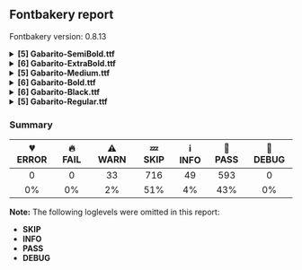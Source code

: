 ## Fontbakery report

Fontbakery version: 0.8.13

<details><summary><b>[5] Gabarito-SemiBold.ttf</b></summary><div><details><summary>⚠ <b>WARN:</b> Check if each glyph has the recommended amount of contours. (<a href="https://font-bakery.readthedocs.io/en/stable/fontbakery/profiles/universal.html#com.google.fonts/check/contour_count">com.google.fonts/check/contour_count</a>)</summary><div>


* ⚠ **WARN** This check inspects the glyph outlines and detects the total number of contours in each of them. The expected values are infered from the typical ammounts of contours observed in a large collection of reference font families. The divergences listed below may simply indicate a significantly different design on some of your glyphs. On the other hand, some of these may flag actual bugs in the font such as glyphs mapped to an incorrect codepoint. Please consider reviewing the design and codepoint assignment of these to make sure they are correct.

The following glyphs do not have the recommended number of contours:

	- Glyph name: uni2783	Contours detected: 3	Expected: 4 

	- Glyph name: uni2783	Contours detected: 3	Expected: 4
 [code: contour-count]
</div></details><details><summary>⚠ <b>WARN:</b> Check math signs have the same width. (<a href="https://font-bakery.readthedocs.io/en/stable/fontbakery/profiles/universal.html#com.google.fonts/check/math_signs_width">com.google.fonts/check/math_signs_width</a>)</summary><div>


* ⚠ **WARN** The most common width is 646 among a set of 6 math glyphs.
The following math glyphs have a different width, though:

Width = 567:
plus, plusminus

Width = 489:
less, greater

Width = 540:
notequal, equal

Width = 565:
logicalnot

Width = 543:
multiply

Width = 571:
divide

Width = 484:
minus

Width = 578:
congruent

Width = 581:
approxequal

Width = 520:
greaterequal, lessequal

Width = 655:
uni2287, uni2289, uni2288, uni228A, uni2286

Width = 640:
uni228B
 [code: width-outliers]
</div></details><details><summary>⚠ <b>WARN:</b> Are there any misaligned on-curve points? (<a href="https://font-bakery.readthedocs.io/en/stable/fontbakery/profiles/<Section: Outline Correctness Checks>.html#com.google.fonts/check/outline_alignment_miss">com.google.fonts/check/outline_alignment_miss</a>)</summary><div>


* ⚠ **WARN** The following glyphs have on-curve points which have potentially incorrect y coordinates:

	* ampersand (U+0026): X=371.5,Y=-1.0 (should be at baseline 0?)

	* a (U+0061): X=156.5,Y=488.0 (should be at x-height 489?)

	* l (U+006C): X=234.0,Y=2.0 (should be at baseline 0?)

	* r (U+0072): X=341.0,Y=491.0 (should be at x-height 489?)

	* ordfeminine (U+00AA): X=122.0,Y=681.5 (should be at cap-height 681?)

	* macron (U+00AF): X=132.0,Y=683.0 (should be at cap-height 681?)

	* macron (U+00AF): X=421.0,Y=683.0 (should be at cap-height 681?)

	* uni00B2 (U+00B2): X=177.0,Y=683.0 (should be at cap-height 681?)

	* onequarter (U+00BC): X=101.0,Y=-2.0 (should be at baseline 0?)

	* onehalf (U+00BD): X=101.0,Y=-2.0 (should be at baseline 0?)

	* threequarters (U+00BE): X=192.0,Y=-2.0 (should be at baseline 0?)

	* Aring (U+00C5): X=252.0,Y=942.0 (should be at ascender 940?)

	* Aring (U+00C5): X=413.5,Y=942.0 (should be at ascender 940?)

	* Oslash (U+00D8): X=464.5,Y=682.0 (should be at cap-height 681?)

	* Oslash (U+00D8): X=283.5,Y=-1.0 (should be at baseline 0?)

	* atilde (U+00E3): X=337.5,Y=679.5 (should be at cap-height 681?)

	* eth (U+00F0): X=230.5,Y=683.0 (should be at cap-height 681?)

	* ntilde (U+00F1): X=362.5,Y=679.5 (should be at cap-height 681?)

	* otilde (U+00F5): X=365.5,Y=679.5 (should be at cap-height 681?)

	* amacron (U+0101): X=110.0,Y=683.0 (should be at cap-height 681?)

	* amacron (U+0101): X=399.0,Y=683.0 (should be at cap-height 681?)

	* emacron (U+0113): X=126.0,Y=683.0 (should be at cap-height 681?)

	* emacron (U+0113): X=415.0,Y=683.0 (should be at cap-height 681?)

	* uni0122 (U+0122): X=371.0,Y=-261.5 (should be at descender -260?)

	* imacron (U+012B): X=8.0,Y=683.0 (should be at cap-height 681?)

	* imacron (U+012B): X=239.0,Y=683.0 (should be at cap-height 681?)

	* uni0136 (U+0136): X=327.0,Y=-261.5 (should be at descender -260?)

	* uni0137 (U+0137): X=275.0,Y=-261.5 (should be at descender -260?)

	* lacute (U+013A): X=234.0,Y=2.0 (should be at baseline 0?)

	* uni013B (U+013B): X=281.0,Y=-261.5 (should be at descender -260?)

	* uni013C (U+013C): X=234.0,Y=2.0 (should be at baseline 0?)

	* uni013C (U+013C): X=151.0,Y=-261.5 (should be at descender -260?)

	* lcaron (U+013E): X=234.0,Y=2.0 (should be at baseline 0?)

	* lslash (U+0142): X=255.0,Y=2.0 (should be at baseline 0?)

	* uni0145 (U+0145): X=367.0,Y=-261.5 (should be at descender -260?)

	* uni0146 (U+0146): X=281.0,Y=-261.5 (should be at descender -260?)

	* omacron (U+014D): X=138.0,Y=683.0 (should be at cap-height 681?)

	* omacron (U+014D): X=427.0,Y=683.0 (should be at cap-height 681?)

	* uni0156 (U+0156): X=314.0,Y=-261.5 (should be at descender -260?)

	* uni0157 (U+0157): X=123.0,Y=-261.5 (should be at descender -260?)

	* Scedilla (U+015E): X=242.0,Y=-2.0 (should be at baseline 0?)

	* Scedilla (U+015E): X=318.0,Y=-2.0 (should be at baseline 0?)

	* umacron (U+016B): X=130.0,Y=683.0 (should be at cap-height 681?)

	* umacron (U+016B): X=419.0,Y=683.0 (should be at cap-height 681?)

	* Uring (U+016E): X=257.0,Y=942.0 (should be at ascender 940?)

	* Uring (U+016E): X=418.5,Y=942.0 (should be at ascender 940?)

	* uni0218 (U+0218): X=218.0,Y=-258.0 (should be at descender -260?)

	* uni0219 (U+0219): X=238.0,Y=-261.5 (should be at descender -260?)

	* uni021A (U+021A): X=282.0,Y=-261.5 (should be at descender -260?)

	* uni021B (U+021B): X=230.0,Y=-261.5 (should be at descender -260?)

	* tilde (U+02DC): X=360.5,Y=679.5 (should be at cap-height 681?)

	* tildecomb (U+0303): X=360.5,Y=679.5 (should be at cap-height 681?)

	* uni0304 (U+0304): X=132.0,Y=683.0 (should be at cap-height 681?)

	* uni0304 (U+0304): X=421.0,Y=683.0 (should be at cap-height 681?)

	* uni0326 (U+0326): X=279.0,Y=-261.5 (should be at descender -260?)

	* uni1EBD (U+1EBD): X=353.5,Y=679.5 (should be at cap-height 681?)

	* quoteright (U+2019): X=53.5,Y=681.5 (should be at cap-height 681?)

	* quotedblright (U+201D): X=53.5,Y=681.5 (should be at cap-height 681?)

	* quotedblright (U+201D): X=280.5,Y=681.5 (should be at cap-height 681?)

	* fraction (U+2044): X=-141.0,Y=-2.0 (should be at baseline 0?)

	* uni2076 (U+2076): X=246.5,Y=680.5 (should be at cap-height 681?)

	* uni2078 (U+2078): X=211.0,Y=679.5 (should be at cap-height 681?)

	* uni2078 (U+2078): X=143.0,Y=679.5 (should be at cap-height 681?)

	* uni2088 (U+2088): X=20.0,Y=-2.0 (should be at baseline 0?)

	* arrowupdn (U+2195): X=253.0,Y=-262.0 (should be at descender -260?)

	* emptyset (U+2205): X=113.0,Y=1.0 (should be at baseline 0?) 

	* fl (U+FB02): X=571.0,Y=2.0 (should be at baseline 0?) [code: found-misalignments]
</div></details><details><summary>⚠ <b>WARN:</b> Are any segments inordinately short? (<a href="https://font-bakery.readthedocs.io/en/stable/fontbakery/profiles/<Section: Outline Correctness Checks>.html#com.google.fonts/check/outline_short_segments">com.google.fonts/check/outline_short_segments</a>)</summary><div>


* ⚠ **WARN** The following glyphs have segments which seem very short:

	* at (U+0040) contains a short segment B<<582.0,352.0>-<580.0,339.0>-<576.5,319.5>>

	* at (U+0040) contains a short segment B<<573.0,285.0>-<573.0,268.0>-<584.0,257.5>>

	* at (U+0040) contains a short segment B<<584.0,257.5>-<595.0,247.0>-<612.0,247.0>>

	* m (U+006D) contains a short segment B<<490.0,316.0>-<490.0,307.0>-<490.0,296.0>>

	* sterling (U+00A3) contains a short segment B<<275.0,243.0>-<276.0,236.0>-<276.0,228.0>>

	* sterling (U+00A3) contains a short segment B<<153.0,234.0>-<153.0,239.0>-<152.0,243.0>>

	* eogonek (U+0119) contains a short segment B<<512.0,223.0>-<511.0,213.0>-<510.0,206.0>>

	* eogonek (U+0119) contains a short segment B<<333.5,-139.5>-<343.0,-137.0>-<349.0,-134.0>>

	* Eng (U+014A) contains a short segment B<<469.5,-190.5>-<453.0,-186.0>-<449.0,-184.0>>

	* Eng (U+014A) contains a short segment B<<449.0,-74.0>-<454.0,-75.0>-<461.5,-76.5>>

	* Eng (U+014A) contains a short segment B<<461.5,-76.5>-<469.0,-78.0>-<480.0,-78.0>>

	* eng (U+014B) contains a short segment B<<301.0,-74.0>-<307.0,-75.0>-<314.5,-76.5>>

	* Uogonek (U+0172) contains a short segment B<<387.0,-142.0>-<395.0,-142.0>-<405.0,-139.5>>

	* Uogonek (U+0172) contains a short segment B<<405.0,-139.5>-<415.0,-137.0>-<421.0,-134.0>>

	* uogonek (U+0173) contains a short segment B<<463.0,-142.0>-<471.0,-142.0>-<481.0,-139.5>>

	* uogonek (U+0173) contains a short segment B<<481.0,-139.5>-<491.0,-137.0>-<497.0,-134.0>>

	* trademark (U+2122) contains a short segment L<<588.0,482.0>--<590.0,482.0>>

	* uni2206 (U+2206) contains a short segment L<<153.0,0.0>--<152.0,0.0>>

	* uni2206 (U+2206) contains a short segment L<<152.0,0.0>--<152.0,0.0>>

	* lozenge (U+25CA) contains a short segment L<<34.0,335.0>--<34.0,346.0>> 

	* lozenge (U+25CA) contains a short segment L<<567.0,346.0>--<567.0,335.0>> [code: found-short-segments]
</div></details><details><summary>⚠ <b>WARN:</b> Do any segments have colinear vectors? (<a href="https://font-bakery.readthedocs.io/en/stable/fontbakery/profiles/<Section: Outline Correctness Checks>.html#com.google.fonts/check/outline_colinear_vectors">com.google.fonts/check/outline_colinear_vectors</a>)</summary><div>


* ⚠ **WARN** The following glyphs have colinear vectors:

	* exclam (U+0021): L<<220.0,712.0>--<210.0,381.0>> -> L<<210.0,381.0>--<198.0,221.0>>

	* exclam (U+0021): L<<89.0,221.0>--<77.0,381.0>> -> L<<77.0,381.0>--<67.0,712.0>>

	* exclamdown (U+00A1): L<<199.0,307.0>--<211.0,147.0>> -> L<<211.0,147.0>--<221.0,-183.0>>

	* exclamdown (U+00A1): L<<68.0,-183.0>--<77.0,147.0>> -> L<<77.0,147.0>--<90.0,307.0>>

	* trademark (U+2122): L<<483.0,522.0>--<478.0,442.0>> -> L<<478.0,442.0>--<459.0,300.0>>

	* trademark (U+2122): L<<718.0,300.0>--<699.0,442.0>> -> L<<699.0,442.0>--<694.0,522.0>>

	* uni216F (U+216F): L<<278.0,454.0>--<260.0,355.0>> -> L<<260.0,355.0>--<221.0,125.0>>

	* uni216F (U+216F): L<<730.0,125.0>--<692.0,355.0>> -> L<<692.0,355.0>--<674.0,455.0>> 

	* uni2206 (U+2206): L<<745.0,0.0>--<153.0,0.0>> -> L<<153.0,0.0>--<152.0,0.0>> [code: found-colinear-vectors]
</div></details><br></div></details><details><summary><b>[6] Gabarito-ExtraBold.ttf</b></summary><div><details><summary>⚠ <b>WARN:</b> Check if each glyph has the recommended amount of contours. (<a href="https://font-bakery.readthedocs.io/en/stable/fontbakery/profiles/universal.html#com.google.fonts/check/contour_count">com.google.fonts/check/contour_count</a>)</summary><div>


* ⚠ **WARN** This check inspects the glyph outlines and detects the total number of contours in each of them. The expected values are infered from the typical ammounts of contours observed in a large collection of reference font families. The divergences listed below may simply indicate a significantly different design on some of your glyphs. On the other hand, some of these may flag actual bugs in the font such as glyphs mapped to an incorrect codepoint. Please consider reviewing the design and codepoint assignment of these to make sure they are correct.

The following glyphs do not have the recommended number of contours:

	- Glyph name: uni2783	Contours detected: 3	Expected: 4 

	- Glyph name: uni2783	Contours detected: 3	Expected: 4
 [code: contour-count]
</div></details><details><summary>⚠ <b>WARN:</b> Check math signs have the same width. (<a href="https://font-bakery.readthedocs.io/en/stable/fontbakery/profiles/universal.html#com.google.fonts/check/math_signs_width">com.google.fonts/check/math_signs_width</a>)</summary><div>


* ⚠ **WARN** The most common width is 623 among a set of 6 math glyphs.
The following math glyphs have a different width, though:

Width = 544:
plus, plusminus

Width = 511:
less, greater

Width = 536:
notequal, equal

Width = 560:
logicalnot

Width = 558:
multiply

Width = 567:
divide

Width = 433:
minus

Width = 597:
congruent

Width = 603:
approxequal

Width = 527:
greaterequal, lessequal

Width = 632:
uni2287, uni2289, uni2288, uni228A, uni2286

Width = 626:
uni228B
 [code: width-outliers]
</div></details><details><summary>⚠ <b>WARN:</b> Are there any misaligned on-curve points? (<a href="https://font-bakery.readthedocs.io/en/stable/fontbakery/profiles/<Section: Outline Correctness Checks>.html#com.google.fonts/check/outline_alignment_miss">com.google.fonts/check/outline_alignment_miss</a>)</summary><div>


* ⚠ **WARN** The following glyphs have on-curve points which have potentially incorrect y coordinates:

	* numbersign (U+0023): X=462.0,Y=-2.0 (should be at baseline 0?)

	* numbersign (U+0023): X=327.0,Y=-2.0 (should be at baseline 0?)

	* numbersign (U+0023): X=230.0,Y=-2.0 (should be at baseline 0?)

	* numbersign (U+0023): X=94.0,Y=-2.0 (should be at baseline 0?)

	* percent (U+0025): X=618.0,Y=682.0 (should be at cap-height 681?)

	* ampersand (U+0026): X=372.0,Y=-1.5 (should be at baseline 0?)

	* ampersand (U+0026): X=419.5,Y=682.5 (should be at cap-height 681?)

	* a (U+0061): X=152.0,Y=488.5 (should be at x-height 490?)

	* a (U+0061): X=272.0,Y=-1.5 (should be at baseline 0?)

	* f (U+0066): X=244.0,Y=488.0 (should be at x-height 490?)

	* h (U+0068): X=279.0,Y=489.5 (should be at x-height 490?)

	* l (U+006C): X=256.0,Y=-1.0 (should be at baseline 0?)

	* braceleft (U+007B): X=262.0,Y=-2.0 (should be at baseline 0?)

	* braceleft (U+007B): X=305.0,Y=-2.0 (should be at baseline 0?)

	* braceright (U+007D): X=29.0,Y=-2.0 (should be at baseline 0?)

	* braceright (U+007D): X=71.0,Y=-2.0 (should be at baseline 0?)

	* ordfeminine (U+00AA): X=113.0,Y=680.5 (should be at cap-height 681?)

	* plusminus (U+00B1): X=26.0,Y=-1.0 (should be at baseline 0?)

	* plusminus (U+00B1): X=518.0,Y=-1.0 (should be at baseline 0?)

	* agrave (U+00E0): X=272.0,Y=-1.5 (should be at baseline 0?)

	* aacute (U+00E1): X=272.0,Y=-1.5 (should be at baseline 0?)

	* acircumflex (U+00E2): X=272.0,Y=-1.5 (should be at baseline 0?)

	* atilde (U+00E3): X=272.0,Y=-1.5 (should be at baseline 0?)

	* atilde (U+00E3): X=461.0,Y=679.0 (should be at cap-height 681?)

	* adieresis (U+00E4): X=272.0,Y=-1.5 (should be at baseline 0?)

	* aring (U+00E5): X=272.0,Y=-1.5 (should be at baseline 0?)

	* aring (U+00E5): X=297.0,Y=679.0 (should be at cap-height 681?)

	* aring (U+00E5): X=233.0,Y=679.0 (should be at cap-height 681?)

	* ntilde (U+00F1): X=476.0,Y=679.0 (should be at cap-height 681?)

	* otilde (U+00F5): X=476.0,Y=679.0 (should be at cap-height 681?)

	* amacron (U+0101): X=272.0,Y=-1.5 (should be at baseline 0?)

	* abreve (U+0103): X=272.0,Y=-1.5 (should be at baseline 0?)

	* aogonek (U+0105): X=272.0,Y=-1.5 (should be at baseline 0?)

	* eogonek (U+0119): X=353.0,Y=2.0 (should be at baseline 0?)

	* lacute (U+013A): X=256.0,Y=-1.0 (should be at baseline 0?)

	* uni013C (U+013C): X=256.0,Y=-1.0 (should be at baseline 0?)

	* lcaron (U+013E): X=256.0,Y=-1.0 (should be at baseline 0?)

	* lslash (U+0142): X=296.0,Y=-1.0 (should be at baseline 0?)

	* uring (U+016F): X=306.0,Y=679.0 (should be at cap-height 681?)

	* uring (U+016F): X=242.0,Y=679.0 (should be at cap-height 681?)

	* uni01CE (U+01CE): X=272.0,Y=-1.5 (should be at baseline 0?)

	* ring (U+02DA): X=316.0,Y=679.0 (should be at cap-height 681?)

	* ring (U+02DA): X=252.0,Y=679.0 (should be at cap-height 681?)

	* tilde (U+02DC): X=480.0,Y=679.0 (should be at cap-height 681?)

	* tildecomb (U+0303): X=480.0,Y=679.0 (should be at cap-height 681?)

	* uni030A (U+030A): X=316.0,Y=679.0 (should be at cap-height 681?)

	* uni030A (U+030A): X=252.0,Y=679.0 (should be at cap-height 681?)

	* uni1EBD (U+1EBD): X=463.0,Y=679.0 (should be at cap-height 681?)

	* quotedblbase (U+201E): X=253.0,Y=-2.0 (should be at baseline 0?)

	* quotedblbase (U+201E): X=508.0,Y=-2.0 (should be at baseline 0?)

	* uni2077 (U+2077): X=342.0,Y=680.0 (should be at cap-height 681?)

	* uni2088 (U+2088): X=19.0,Y=1.0 (should be at baseline 0?)

	* uni2088 (U+2088): X=346.0,Y=1.0 (should be at baseline 0?)

	* uni2206 (U+2206): X=200.0,Y=-1.0 (should be at baseline 0?)

	* logicalor (U+2228): X=272.0,Y=-2.0 (should be at baseline 0?)

	* logicalor (U+2228): X=379.0,Y=-2.0 (should be at baseline 0?)

	* uni2288 (U+2288): X=504.0,Y=683.0 (should be at cap-height 681?)

	* uni2289 (U+2289): X=409.0,Y=683.0 (should be at cap-height 681?) 

	* fl (U+FB02): X=605.0,Y=-1.0 (should be at baseline 0?) [code: found-misalignments]
</div></details><details><summary>⚠ <b>WARN:</b> Are any segments inordinately short? (<a href="https://font-bakery.readthedocs.io/en/stable/fontbakery/profiles/<Section: Outline Correctness Checks>.html#com.google.fonts/check/outline_short_segments">com.google.fonts/check/outline_short_segments</a>)</summary><div>


* ⚠ **WARN** The following glyphs have segments which seem very short:

	* at (U+0040) contains a short segment B<<596.0,351.0>-<593.0,338.0>-<591.0,322.5>>

	* at (U+0040) contains a short segment B<<591.0,322.5>-<589.0,307.0>-<589.0,295.0>>

	* uni00B5 (U+00B5) contains a short segment B<<217.0,-13.0>-<210.0,-13.0>-<203.0,-13.0>>

	* Eng (U+014A) contains a short segment B<<436.5,-208.0>-<419.0,-204.0>-<414.0,-201.0>>

	* Eng (U+014A) contains a short segment B<<414.0,-65.0>-<420.0,-66.0>-<427.5,-67.0>>

	* Eng (U+014A) contains a short segment B<<427.5,-67.0>-<435.0,-68.0>-<447.0,-68.0>>

	* eng (U+014B) contains a short segment B<<282.0,-48.0>-<288.0,-50.0>-<295.0,-51.0>>

	* Euro (U+20AC) contains a short segment B<<248.0,325.0>-<248.0,317.0>-<249.0,309.0>>

	* Euro (U+20AC) contains a short segment B<<84.0,309.0>-<84.0,317.0>-<84.0,325.0>>

	* Euro (U+20AC) contains a short segment B<<84.0,325.0>-<84.0,333.0>-<84.0,341.0>>

	* Euro (U+20AC) contains a short segment B<<249.0,341.0>-<248.0,333.0>-<248.0,325.0>>

	* trademark (U+2122) contains a short segment L<<608.0,504.0>--<610.0,504.0>>

	* uni2206 (U+2206) contains a short segment L<<200.0,0.0>--<200.0,-1.0>>

	* uni2206 (U+2206) contains a short segment L<<200.0,-1.0>--<200.0,0.0>>

	* lozenge (U+25CA) contains a short segment L<<20.0,334.0>--<20.0,345.0>> 

	* lozenge (U+25CA) contains a short segment L<<586.0,345.0>--<586.0,334.0>> [code: found-short-segments]
</div></details><details><summary>⚠ <b>WARN:</b> Do any segments have colinear vectors? (<a href="https://font-bakery.readthedocs.io/en/stable/fontbakery/profiles/<Section: Outline Correctness Checks>.html#com.google.fonts/check/outline_colinear_vectors">com.google.fonts/check/outline_colinear_vectors</a>)</summary><div>


* ⚠ **WARN** The following glyphs have colinear vectors:

	* exclam (U+0021): L<<230.0,714.0>--<221.0,390.0>> -> L<<221.0,390.0>--<208.0,225.0>>

	* exclam (U+0021): L<<75.0,225.0>--<63.0,390.0>> -> L<<63.0,390.0>--<53.0,714.0>>

	* exclamdown (U+00A1): L<<209.0,298.0>--<222.0,133.0>> -> L<<222.0,133.0>--<231.0,-191.0>>

	* exclamdown (U+00A1): L<<54.0,-191.0>--<63.0,134.0>> -> L<<63.0,134.0>--<76.0,298.0>>

	* m (U+006D): L<<504.0,303.0>--<504.0,301.0>> -> L<<504.0,301.0>--<504.0,0.0>>

	* trademark (U+2122): L<<507.0,497.0>--<503.0,420.0>> -> L<<503.0,420.0>--<489.0,288.0>>

	* trademark (U+2122): L<<730.0,288.0>--<715.0,420.0>> -> L<<715.0,420.0>--<711.0,496.0>>

	* uni216F (U+216F): L<<283.0,400.0>--<273.0,328.0>> -> L<<273.0,328.0>--<244.0,154.0>> 

	* uni216F (U+216F): L<<694.0,154.0>--<665.0,328.0>> -> L<<665.0,328.0>--<655.0,400.0>> [code: found-colinear-vectors]
</div></details><details><summary>⚠ <b>WARN:</b> Do outlines contain any jaggy segments? (<a href="https://font-bakery.readthedocs.io/en/stable/fontbakery/profiles/<Section: Outline Correctness Checks>.html#com.google.fonts/check/outline_jaggy_segments">com.google.fonts/check/outline_jaggy_segments</a>)</summary><div>


* ⚠ **WARN** The following glyphs have jaggy segments:

	* trademark (U+2122): L<<715.0,420.0>--<711.0,496.0>>/B<<711.0,496.0>-<708.0,481.0>-<705.0,467.5>> = 14.322719978203523 [code: found-jaggy-segments]
</div></details><br></div></details><details><summary><b>[5] Gabarito-Medium.ttf</b></summary><div><details><summary>⚠ <b>WARN:</b> Check if each glyph has the recommended amount of contours. (<a href="https://font-bakery.readthedocs.io/en/stable/fontbakery/profiles/universal.html#com.google.fonts/check/contour_count">com.google.fonts/check/contour_count</a>)</summary><div>


* ⚠ **WARN** This check inspects the glyph outlines and detects the total number of contours in each of them. The expected values are infered from the typical ammounts of contours observed in a large collection of reference font families. The divergences listed below may simply indicate a significantly different design on some of your glyphs. On the other hand, some of these may flag actual bugs in the font such as glyphs mapped to an incorrect codepoint. Please consider reviewing the design and codepoint assignment of these to make sure they are correct.

The following glyphs do not have the recommended number of contours:

	- Glyph name: uni2783	Contours detected: 3	Expected: 4 

	- Glyph name: uni2783	Contours detected: 3	Expected: 4
 [code: contour-count]
</div></details><details><summary>⚠ <b>WARN:</b> Check math signs have the same width. (<a href="https://font-bakery.readthedocs.io/en/stable/fontbakery/profiles/universal.html#com.google.fonts/check/math_signs_width">com.google.fonts/check/math_signs_width</a>)</summary><div>


* ⚠ **WARN** The most common width is 658 among a set of 6 math glyphs.
The following math glyphs have a different width, though:

Width = 579:
plus, plusminus

Width = 478:
less, greater

Width = 543:
equal

Width = 568:
logicalnot

Width = 535:
multiply

Width = 573:
divide

Width = 509:
minus

Width = 569:
congruent

Width = 570:
approxequal

Width = 542:
notequal

Width = 517:
greaterequal, lessequal

Width = 667:
uni2287, uni2289, uni2288, uni228A, uni2286

Width = 647:
uni228B
 [code: width-outliers]
</div></details><details><summary>⚠ <b>WARN:</b> Are there any misaligned on-curve points? (<a href="https://font-bakery.readthedocs.io/en/stable/fontbakery/profiles/<Section: Outline Correctness Checks>.html#com.google.fonts/check/outline_alignment_miss">com.google.fonts/check/outline_alignment_miss</a>)</summary><div>


* ⚠ **WARN** The following glyphs have on-curve points which have potentially incorrect y coordinates:

	* ampersand (U+0026): X=181.5,Y=682.5 (should be at cap-height 681?)

	* bracketleft (U+005B): X=299.0,Y=679.0 (should be at cap-height 681?)

	* bracketleft (U+005B): X=188.0,Y=679.0 (should be at cap-height 681?)

	* bracketright (U+005D): X=13.0,Y=679.0 (should be at cap-height 681?)

	* bracketright (U+005D): X=123.0,Y=679.0 (should be at cap-height 681?)

	* f (U+0066): X=314.0,Y=682.0 (should be at cap-height 681?)

	* r (U+0072): X=333.0,Y=490.0 (should be at x-height 488?)

	* t (U+0074): X=324.0,Y=2.0 (should be at baseline 0?)

	* cent (U+00A2): X=223.0,Y=-2.0 (should be at baseline 0?)

	* cent (U+00A2): X=336.0,Y=-2.0 (should be at baseline 0?)

	* copyright (U+00A9): X=131.0,Y=683.0 (should be at cap-height 681?)

	* copyright (U+00A9): X=537.5,Y=683.0 (should be at cap-height 681?)

	* ordfeminine (U+00AA): X=126.5,Y=682.0 (should be at cap-height 681?)

	* registered (U+00AE): X=537.5,Y=683.0 (should be at cap-height 681?)

	* registered (U+00AE): X=131.0,Y=683.0 (should be at cap-height 681?)

	* uni00B2 (U+00B2): X=204.0,Y=680.5 (should be at cap-height 681?)

	* uni00B2 (U+00B2): X=136.5,Y=679.5 (should be at cap-height 681?)

	* uni00B3 (U+00B3): X=188.0,Y=681.5 (should be at cap-height 681?)

	* paragraph (U+00B6): X=190.0,Y=682.0 (should be at cap-height 681?)

	* onequarter (U+00BC): X=87.0,Y=-1.0 (should be at baseline 0?)

	* onehalf (U+00BD): X=87.0,Y=-1.0 (should be at baseline 0?)

	* threequarters (U+00BE): X=179.0,Y=-1.0 (should be at baseline 0?)

	* Oslash (U+00D8): X=472.0,Y=680.0 (should be at cap-height 681?)

	* Oslash (U+00D8): X=283.0,Y=1.0 (should be at baseline 0?)

	* atilde (U+00E3): X=267.0,Y=679.0 (should be at cap-height 681?)

	* ntilde (U+00F1): X=296.0,Y=679.0 (should be at cap-height 681?)

	* otilde (U+00F5): X=301.0,Y=679.0 (should be at cap-height 681?)

	* eogonek (U+0119): X=347.0,Y=-2.0 (should be at baseline 0?)

	* uni0122 (U+0122): X=297.0,Y=-261.0 (should be at descender -260?)

	* uni0136 (U+0136): X=252.0,Y=-261.0 (should be at descender -260?)

	* uni0137 (U+0137): X=193.0,Y=-261.0 (should be at descender -260?)

	* uni013B (U+013B): X=210.0,Y=-261.0 (should be at descender -260?)

	* uni013C (U+013C): X=70.0,Y=-261.0 (should be at descender -260?)

	* uni0145 (U+0145): X=294.0,Y=-261.0 (should be at descender -260?)

	* uni0146 (U+0146): X=204.0,Y=-261.0 (should be at descender -260?)

	* uni0156 (U+0156): X=242.0,Y=-261.0 (should be at descender -260?)

	* uni0157 (U+0157): X=43.0,Y=-261.0 (should be at descender -260?)

	* Scedilla (U+015E): X=247.0,Y=-1.0 (should be at baseline 0?)

	* Scedilla (U+015E): X=316.0,Y=-1.0 (should be at baseline 0?)

	* tcaron (U+0165): X=324.0,Y=2.0 (should be at baseline 0?)

	* uni0218 (U+0218): X=220.0,Y=-262.0 (should be at descender -260?)

	* uni0219 (U+0219): X=158.0,Y=-261.0 (should be at descender -260?)

	* uni021A (U+021A): X=202.0,Y=-261.0 (should be at descender -260?)

	* uni021B (U+021B): X=324.0,Y=2.0 (should be at baseline 0?)

	* uni021B (U+021B): X=145.0,Y=-261.0 (should be at descender -260?)

	* tilde (U+02DC): X=292.0,Y=679.0 (should be at cap-height 681?)

	* tildecomb (U+0303): X=292.0,Y=679.0 (should be at cap-height 681?)

	* uni0326 (U+0326): X=199.0,Y=-261.0 (should be at descender -260?)

	* pi (U+03C0): X=613.0,Y=2.0 (should be at baseline 0?)

	* uni1EBD (U+1EBD): X=290.0,Y=679.0 (should be at cap-height 681?)

	* fraction (U+2044): X=-150.0,Y=-1.0 (should be at baseline 0?)

	* uni2075 (U+2075): X=299.0,Y=679.0 (should be at cap-height 681?)

	* uni2075 (U+2075): X=122.0,Y=679.0 (should be at cap-height 681?)

	* uni2077 (U+2077): X=207.0,Y=679.0 (should be at cap-height 681?)

	* uni2077 (U+2077): X=20.0,Y=679.0 (should be at cap-height 681?)

	* uni2080 (U+2080): X=136.0,Y=-2.0 (should be at baseline 0?)

	* uni2080 (U+2080): X=236.5,Y=-2.0 (should be at baseline 0?)

	* uni2088 (U+2088): X=230.0,Y=1.0 (should be at baseline 0?)

	* uni2088 (U+2088): X=117.0,Y=1.0 (should be at baseline 0?)

	* uni2169 (U+2169): X=29.0,Y=-2.0 (should be at baseline 0?)

	* uni2169 (U+2169): X=677.0,Y=-2.0 (should be at baseline 0?)

	* uni222A (U+222A): X=282.0,Y=2.0 (should be at baseline 0?)

	* circle (U+25CB): X=251.5,Y=2.0 (should be at baseline 0?)

	* circle (U+25CB): X=529.0,Y=2.0 (should be at baseline 0?)

	* uni25CC (U+25CC): X=356.0,Y=2.0 (should be at baseline 0?)

	* uni25CC (U+25CC): X=408.0,Y=2.0 (should be at baseline 0?)

	* uni2780 (U+2780): X=251.5,Y=2.0 (should be at baseline 0?)

	* uni2780 (U+2780): X=529.0,Y=2.0 (should be at baseline 0?)

	* uni2781 (U+2781): X=251.5,Y=2.0 (should be at baseline 0?)

	* uni2781 (U+2781): X=529.0,Y=2.0 (should be at baseline 0?)

	* uni2782 (U+2782): X=251.5,Y=2.0 (should be at baseline 0?)

	* uni2782 (U+2782): X=529.0,Y=2.0 (should be at baseline 0?)

	* uni2783 (U+2783): X=251.5,Y=2.0 (should be at baseline 0?)

	* uni2783 (U+2783): X=529.0,Y=2.0 (should be at baseline 0?)

	* uni2784 (U+2784): X=251.5,Y=2.0 (should be at baseline 0?)

	* uni2784 (U+2784): X=529.0,Y=2.0 (should be at baseline 0?)

	* uni2785 (U+2785): X=251.5,Y=2.0 (should be at baseline 0?)

	* uni2785 (U+2785): X=529.0,Y=2.0 (should be at baseline 0?)

	* uni2786 (U+2786): X=251.5,Y=2.0 (should be at baseline 0?)

	* uni2786 (U+2786): X=529.0,Y=2.0 (should be at baseline 0?)

	* uni2787 (U+2787): X=251.5,Y=2.0 (should be at baseline 0?)

	* uni2787 (U+2787): X=529.0,Y=2.0 (should be at baseline 0?)

	* uni2788 (U+2788): X=251.0,Y=2.0 (should be at baseline 0?)

	* uni2788 (U+2788): X=528.5,Y=2.0 (should be at baseline 0?)

	* fi (U+FB01): X=314.0,Y=682.0 (should be at cap-height 681?)

	* fl (U+FB02): X=314.0,Y=682.0 (should be at cap-height 681?)

	* u1F10B (U+1F10B): X=251.5,Y=2.0 (should be at baseline 0?) 

	* u1F10B (U+1F10B): X=529.0,Y=2.0 (should be at baseline 0?) [code: found-misalignments]
</div></details><details><summary>⚠ <b>WARN:</b> Are any segments inordinately short? (<a href="https://font-bakery.readthedocs.io/en/stable/fontbakery/profiles/<Section: Outline Correctness Checks>.html#com.google.fonts/check/outline_short_segments">com.google.fonts/check/outline_short_segments</a>)</summary><div>


* ⚠ **WARN** The following glyphs have segments which seem very short:

	* at (U+0040) contains a short segment B<<575.0,352.0>-<573.0,340.0>-<569.5,318.5>>

	* at (U+0040) contains a short segment B<<578.0,248.0>-<590.0,236.0>-<609.0,236.0>>

	* sterling (U+00A3) contains a short segment B<<155.0,227.0>-<155.0,236.0>-<154.0,245.0>>

	* registered (U+00AE) contains a short segment L<<332.0,417.0>--<332.0,417.0>>

	* eogonek (U+0119) contains a short segment B<<512.5,225.5>-<512.0,217.0>-<511.0,210.0>>

	* Eng (U+014A) contains a short segment B<<485.5,-182.5>-<470.0,-178.0>-<465.0,-176.0>>

	* Eng (U+014A) contains a short segment B<<465.0,-78.0>-<471.0,-80.0>-<478.5,-81.5>>

	* Eng (U+014A) contains a short segment B<<478.5,-81.5>-<486.0,-83.0>-<497.0,-83.0>>

	* eng (U+014B) contains a short segment B<<310.0,-86.0>-<316.0,-87.0>-<323.5,-89.0>>

	* oe (U+0153) contains a short segment B<<868.0,224.5>-<867.0,215.0>-<866.0,209.0>>

	* Uogonek (U+0172) contains a short segment B<<385.0,-150.0>-<394.0,-150.0>-<404.5,-147.5>>

	* Uogonek (U+0172) contains a short segment B<<404.5,-147.5>-<415.0,-145.0>-<421.0,-142.0>>

	* uogonek (U+0173) contains a short segment B<<474.5,-147.5>-<485.0,-145.0>-<492.0,-142.0>>

	* trademark (U+2122) contains a short segment L<<578.0,471.0>--<580.0,471.0>>

	* uni2206 (U+2206) contains a short segment L<<130.0,0.0>--<129.0,0.0>>

	* uni2206 (U+2206) contains a short segment L<<129.0,0.0>--<130.0,0.0>>

	* uni2284 (U+2284) contains a short segment L<<308.0,10.0>--<308.0,10.0>> 

	* uni2285 (U+2285) contains a short segment L<<350.0,496.0>--<350.0,496.0>> [code: found-short-segments]
</div></details><details><summary>⚠ <b>WARN:</b> Do any segments have colinear vectors? (<a href="https://font-bakery.readthedocs.io/en/stable/fontbakery/profiles/<Section: Outline Correctness Checks>.html#com.google.fonts/check/outline_colinear_vectors">com.google.fonts/check/outline_colinear_vectors</a>)</summary><div>


* ⚠ **WARN** The following glyphs have colinear vectors:

	* exclam (U+0021): L<<215.0,710.0>--<205.0,377.0>> -> L<<205.0,377.0>--<193.0,219.0>>

	* exclam (U+0021): L<<96.0,219.0>--<84.0,377.0>> -> L<<84.0,377.0>--<74.0,710.0>>

	* exclamdown (U+00A1): L<<194.0,311.0>--<206.0,154.0>> -> L<<206.0,154.0>--<216.0,-180.0>>

	* exclamdown (U+00A1): L<<75.0,-180.0>--<84.0,153.0>> -> L<<84.0,153.0>--<97.0,311.0>>

	* trademark (U+2122): L<<471.0,532.0>--<466.0,453.0>> -> L<<466.0,453.0>--<444.0,305.0>>

	* trademark (U+2122): L<<713.0,305.0>--<691.0,453.0>> -> L<<691.0,453.0>--<686.0,532.0>>

	* uni216F (U+216F): L<<276.0,481.0>--<254.0,368.0>> -> L<<254.0,368.0>--<210.0,111.0>>

	* uni216F (U+216F): L<<748.0,111.0>--<704.0,368.0>> -> L<<704.0,368.0>--<683.0,481.0>>

	* uni2206 (U+2206): L<<724.0,0.0>--<130.0,0.0>> -> L<<130.0,0.0>--<129.0,0.0>> 

	* uni2285 (U+2285): L<<50.0,496.0>--<350.0,496.0>> -> L<<350.0,496.0>--<350.0,496.0>> [code: found-colinear-vectors]
</div></details><br></div></details><details><summary><b>[6] Gabarito-Bold.ttf</b></summary><div><details><summary>⚠ <b>WARN:</b> Check if each glyph has the recommended amount of contours. (<a href="https://font-bakery.readthedocs.io/en/stable/fontbakery/profiles/universal.html#com.google.fonts/check/contour_count">com.google.fonts/check/contour_count</a>)</summary><div>


* ⚠ **WARN** This check inspects the glyph outlines and detects the total number of contours in each of them. The expected values are infered from the typical ammounts of contours observed in a large collection of reference font families. The divergences listed below may simply indicate a significantly different design on some of your glyphs. On the other hand, some of these may flag actual bugs in the font such as glyphs mapped to an incorrect codepoint. Please consider reviewing the design and codepoint assignment of these to make sure they are correct.

The following glyphs do not have the recommended number of contours:

	- Glyph name: uni2783	Contours detected: 3	Expected: 4 

	- Glyph name: uni2783	Contours detected: 3	Expected: 4
 [code: contour-count]
</div></details><details><summary>⚠ <b>WARN:</b> Check math signs have the same width. (<a href="https://font-bakery.readthedocs.io/en/stable/fontbakery/profiles/universal.html#com.google.fonts/check/math_signs_width">com.google.fonts/check/math_signs_width</a>)</summary><div>


* ⚠ **WARN** The most common width is 635 among a set of 6 math glyphs.
The following math glyphs have a different width, though:

Width = 556:
plus, plusminus

Width = 499:
less, greater

Width = 538:
notequal, equal

Width = 562:
logicalnot

Width = 550:
multiply

Width = 569:
divide

Width = 459:
minus

Width = 587:
congruent

Width = 592:
approxequal

Width = 523:
greaterequal, lessequal

Width = 644:
uni2287, uni2289, uni2288, uni228A, uni2286

Width = 633:
uni228B
 [code: width-outliers]
</div></details><details><summary>⚠ <b>WARN:</b> Are there any misaligned on-curve points? (<a href="https://font-bakery.readthedocs.io/en/stable/fontbakery/profiles/<Section: Outline Correctness Checks>.html#com.google.fonts/check/outline_alignment_miss">com.google.fonts/check/outline_alignment_miss</a>)</summary><div>


* ⚠ **WARN** The following glyphs have on-curve points which have potentially incorrect y coordinates:

	* percent (U+0025): X=187.0,Y=683.0 (should be at cap-height 681?)

	* ampersand (U+0026): X=372.0,Y=-1.0 (should be at baseline 0?)

	* ampersand (U+0026): X=417.5,Y=682.0 (should be at cap-height 681?)

	* a (U+0061): X=154.5,Y=488.0 (should be at x-height 489?)

	* section (U+00A7): X=212.0,Y=2.0 (should be at baseline 0?)

	* section (U+00A7): X=340.5,Y=-2.0 (should be at baseline 0?)

	* uni00B2 (U+00B2): X=25.0,Y=683.0 (should be at cap-height 681?)

	* atilde (U+00E3): X=312.0,Y=679.0 (should be at cap-height 681?)

	* ntilde (U+00F1): X=332.0,Y=679.0 (should be at cap-height 681?)

	* otilde (U+00F5): X=333.0,Y=679.0 (should be at cap-height 681?)

	* ccaron (U+010D): X=270.0,Y=682.0 (should be at cap-height 681?)

	* eogonek (U+0119): X=351.0,Y=1.0 (should be at baseline 0?)

	* ecaron (U+011B): X=268.0,Y=682.0 (should be at cap-height 681?)

	* uni0122 (U+0122): X=369.5,Y=-259.0 (should be at descender -260?)

	* uni0136 (U+0136): X=326.5,Y=-259.0 (should be at descender -260?)

	* uni0137 (U+0137): X=281.5,Y=-259.0 (should be at descender -260?)

	* uni013B (U+013B): X=277.5,Y=-259.0 (should be at descender -260?)

	* uni013C (U+013C): X=156.5,Y=-259.0 (should be at descender -260?)

	* uni0145 (U+0145): X=364.5,Y=-259.0 (should be at descender -260?)

	* uni0146 (U+0146): X=282.5,Y=-259.0 (should be at descender -260?)

	* ncaron (U+0148): X=279.0,Y=682.0 (should be at cap-height 681?)

	* uni0156 (U+0156): X=310.5,Y=-259.0 (should be at descender -260?)

	* uni0157 (U+0157): X=127.5,Y=-259.0 (should be at descender -260?)

	* rcaron (U+0159): X=203.0,Y=682.0 (should be at cap-height 681?)

	* scaron (U+0161): X=229.0,Y=682.0 (should be at cap-height 681?)

	* zcaron (U+017E): X=241.0,Y=682.0 (should be at cap-height 681?)

	* uni01CE (U+01CE): X=259.0,Y=682.0 (should be at cap-height 681?)

	* uni0218 (U+0218): X=300.5,Y=-262.0 (should be at descender -260?)

	* uni0219 (U+0219): X=243.5,Y=-259.0 (should be at descender -260?)

	* uni021A (U+021A): X=287.5,Y=-259.0 (should be at descender -260?)

	* uni021B (U+021B): X=238.5,Y=-259.0 (should be at descender -260?)

	* caron (U+02C7): X=280.0,Y=682.0 (should be at cap-height 681?)

	* tilde (U+02DC): X=333.0,Y=679.0 (should be at cap-height 681?)

	* tildecomb (U+0303): X=333.0,Y=679.0 (should be at cap-height 681?)

	* uni030C (U+030C): X=280.0,Y=682.0 (should be at cap-height 681?)

	* uni0326 (U+0326): X=283.5,Y=-259.0 (should be at descender -260?)

	* uni1EBD (U+1EBD): X=321.0,Y=679.0 (should be at cap-height 681?)

	* perthousand (U+2030): X=608.0,Y=683.0 (should be at cap-height 681?)

	* perthousand (U+2030): X=187.0,Y=683.0 (should be at cap-height 681?)

	* uni2076 (U+2076): X=207.0,Y=682.0 (should be at cap-height 681?)

	* uni2085 (U+2085): X=117.0,Y=2.0 (should be at baseline 0?)

	* uni2088 (U+2088): X=340.0,Y=-1.0 (should be at baseline 0?)

	* uni2089 (U+2089): X=74.0,Y=2.0 (should be at baseline 0?)

	* arrowdown (U+2193): X=249.0,Y=-261.0 (should be at descender -260?)

	* uni2206 (U+2206): X=175.0,Y=-1.0 (should be at baseline 0?) 

	* notequal (U+2260): X=220.0,Y=1.0 (should be at baseline 0?) [code: found-misalignments]
</div></details><details><summary>⚠ <b>WARN:</b> Are any segments inordinately short? (<a href="https://font-bakery.readthedocs.io/en/stable/fontbakery/profiles/<Section: Outline Correctness Checks>.html#com.google.fonts/check/outline_short_segments">com.google.fonts/check/outline_short_segments</a>)</summary><div>


* ⚠ **WARN** The following glyphs have segments which seem very short:

	* at (U+0040) contains a short segment B<<589.0,351.0>-<586.0,338.0>-<583.5,321.0>>

	* at (U+0040) contains a short segment B<<583.5,321.0>-<581.0,304.0>-<581.0,290.0>>

	* at (U+0040) contains a short segment B<<581.0,290.0>-<581.0,275.0>-<590.0,266.5>>

	* at (U+0040) contains a short segment B<<590.0,266.5>-<599.0,258.0>-<615.0,258.0>>

	* m (U+006D) contains a short segment B<<496.0,310.0>-<496.0,304.0>-<496.0,298.0>>

	* sterling (U+00A3) contains a short segment B<<286.0,241.0>-<286.0,238.0>-<286.0,234.0>>

	* sterling (U+00A3) contains a short segment L<<150.0,241.0>--<150.0,241.0>>

	* Eng (U+014A) contains a short segment B<<454.0,-199.0>-<437.0,-195.0>-<432.0,-193.0>>

	* Eng (U+014A) contains a short segment B<<432.0,-69.0>-<438.0,-71.0>-<445.5,-72.0>>

	* Eng (U+014A) contains a short segment B<<445.5,-72.0>-<453.0,-73.0>-<464.0,-73.0>>

	* eng (U+014B) contains a short segment B<<292.0,-62.0>-<298.0,-63.0>-<305.0,-64.0>>

	* Euro (U+20AC) contains a short segment B<<240.0,328.0>-<240.0,317.0>-<241.0,308.0>>

	* Euro (U+20AC) contains a short segment B<<93.0,308.0>-<93.0,318.0>-<93.0,328.0>>

	* Euro (U+20AC) contains a short segment B<<93.0,328.0>-<93.0,338.0>-<93.0,348.0>>

	* Euro (U+20AC) contains a short segment B<<241.0,348.0>-<240.0,338.0>-<240.0,328.0>>

	* trademark (U+2122) contains a short segment L<<598.0,492.0>--<600.0,492.0>>

	* uni2206 (U+2206) contains a short segment L<<176.0,0.0>--<175.0,-1.0>>

	* uni2206 (U+2206) contains a short segment L<<175.0,-1.0>--<175.0,0.0>>

	* lozenge (U+25CA) contains a short segment L<<27.0,334.0>--<27.0,345.0>> 

	* lozenge (U+25CA) contains a short segment L<<576.0,345.0>--<576.0,334.0>> [code: found-short-segments]
</div></details><details><summary>⚠ <b>WARN:</b> Do any segments have colinear vectors? (<a href="https://font-bakery.readthedocs.io/en/stable/fontbakery/profiles/<Section: Outline Correctness Checks>.html#com.google.fonts/check/outline_colinear_vectors">com.google.fonts/check/outline_colinear_vectors</a>)</summary><div>


* ⚠ **WARN** The following glyphs have colinear vectors:

	* exclam (U+0021): L<<225.0,713.0>--<215.0,385.0>> -> L<<215.0,385.0>--<203.0,223.0>>

	* exclam (U+0021): L<<82.0,223.0>--<70.0,386.0>> -> L<<70.0,386.0>--<60.0,713.0>>

	* exclamdown (U+00A1): L<<204.0,303.0>--<216.0,141.0>> -> L<<216.0,141.0>--<226.0,-187.0>>

	* exclamdown (U+00A1): L<<61.0,-187.0>--<70.0,141.0>> -> L<<70.0,141.0>--<83.0,303.0>>

	* trademark (U+2122): L<<495.0,510.0>--<490.0,431.0>> -> L<<490.0,431.0>--<473.0,294.0>>

	* trademark (U+2122): L<<724.0,294.0>--<707.0,431.0>> -> L<<707.0,431.0>--<702.0,510.0>>

	* uni216F (U+216F): L<<280.0,428.0>--<266.0,342.0>> -> L<<266.0,342.0>--<232.0,139.0>> 

	* uni216F (U+216F): L<<712.0,139.0>--<679.0,342.0>> -> L<<679.0,342.0>--<665.0,428.0>> [code: found-colinear-vectors]
</div></details><details><summary>⚠ <b>WARN:</b> Do outlines contain any jaggy segments? (<a href="https://font-bakery.readthedocs.io/en/stable/fontbakery/profiles/<Section: Outline Correctness Checks>.html#com.google.fonts/check/outline_jaggy_segments">com.google.fonts/check/outline_jaggy_segments</a>)</summary><div>


* ⚠ **WARN** The following glyphs have jaggy segments:

	* trademark (U+2122): L<<707.0,431.0>--<702.0,510.0>>/B<<702.0,510.0>-<699.0,494.0>-<695.5,479.5>> = 14.24113998027248 [code: found-jaggy-segments]
</div></details><br></div></details><details><summary><b>[6] Gabarito-Black.ttf</b></summary><div><details><summary>⚠ <b>WARN:</b> Check if each glyph has the recommended amount of contours. (<a href="https://font-bakery.readthedocs.io/en/stable/fontbakery/profiles/universal.html#com.google.fonts/check/contour_count">com.google.fonts/check/contour_count</a>)</summary><div>


* ⚠ **WARN** This check inspects the glyph outlines and detects the total number of contours in each of them. The expected values are infered from the typical ammounts of contours observed in a large collection of reference font families. The divergences listed below may simply indicate a significantly different design on some of your glyphs. On the other hand, some of these may flag actual bugs in the font such as glyphs mapped to an incorrect codepoint. Please consider reviewing the design and codepoint assignment of these to make sure they are correct.

The following glyphs do not have the recommended number of contours:

	- Glyph name: at	Contours detected: 4	Expected: 2

	- Glyph name: uni2783	Contours detected: 3	Expected: 4

	- Glyph name: at	Contours detected: 4	Expected: 2 

	- Glyph name: uni2783	Contours detected: 3	Expected: 4
 [code: contour-count]
</div></details><details><summary>⚠ <b>WARN:</b> Check math signs have the same width. (<a href="https://font-bakery.readthedocs.io/en/stable/fontbakery/profiles/universal.html#com.google.fonts/check/math_signs_width">com.google.fonts/check/math_signs_width</a>)</summary><div>


* ⚠ **WARN** The most common width is 608 among a set of 7 math glyphs.
The following math glyphs have a different width, though:

Width = 529:
plus, plusminus

Width = 524:
less, greater

Width = 533:
notequal, equal

Width = 556:
logicalnot

Width = 568:
multiply

Width = 564:
divide

Width = 402:
minus

Width = 617:
approxequal, uni2287, uni228B, uni2289, uni2288, uni228A, uni2286

Width = 531:
greaterequal, lessequal
 [code: width-outliers]
</div></details><details><summary>⚠ <b>WARN:</b> Are there any misaligned on-curve points? (<a href="https://font-bakery.readthedocs.io/en/stable/fontbakery/profiles/<Section: Outline Correctness Checks>.html#com.google.fonts/check/outline_alignment_miss">com.google.fonts/check/outline_alignment_miss</a>)</summary><div>


* ⚠ **WARN** The following glyphs have on-curve points which have potentially incorrect y coordinates:

	* ampersand (U+0026): X=422.0,Y=683.0 (should be at cap-height 681?)

	* period (U+002E): X=86.0,Y=2.0 (should be at baseline 0?)

	* period (U+002E): X=205.5,Y=2.0 (should be at baseline 0?)

	* colon (U+003A): X=86.0,Y=2.0 (should be at baseline 0?)

	* colon (U+003A): X=205.5,Y=2.0 (should be at baseline 0?)

	* Q (U+0051): X=472.0,Y=1.0 (should be at baseline 0?)

	* bracketleft (U+005B): X=221.0,Y=-1.0 (should be at baseline 0?)

	* bracketleft (U+005B): X=325.0,Y=-1.0 (should be at baseline 0?)

	* bracketright (U+005D): X=24.0,Y=-1.0 (should be at baseline 0?)

	* bracketright (U+005D): X=128.0,Y=-1.0 (should be at baseline 0?)

	* a (U+0061): X=149.5,Y=488.5 (should be at x-height 490?)

	* a (U+0061): X=265.5,Y=-1.5 (should be at baseline 0?)

	* h (U+0068): X=288.5,Y=492.0 (should be at x-height 490?)

	* cent (U+00A2): X=176.0,Y=683.0 (should be at cap-height 681?)

	* cent (U+00A2): X=343.0,Y=683.0 (should be at cap-height 681?)

	* section (U+00A7): X=303.0,Y=2.0 (should be at baseline 0?)

	* ordfeminine (U+00AA): X=107.5,Y=679.5 (should be at cap-height 681?)

	* Aring (U+00C5): X=227.0,Y=938.0 (should be at ascender 940?)

	* Aring (U+00C5): X=445.0,Y=938.0 (should be at ascender 940?)

	* agrave (U+00E0): X=265.5,Y=-1.5 (should be at baseline 0?)

	* aacute (U+00E1): X=265.5,Y=-1.5 (should be at baseline 0?)

	* acircumflex (U+00E2): X=265.5,Y=-1.5 (should be at baseline 0?)

	* atilde (U+00E3): X=265.5,Y=-1.5 (should be at baseline 0?)

	* atilde (U+00E3): X=472.0,Y=682.0 (should be at cap-height 681?)

	* adieresis (U+00E4): X=265.5,Y=-1.5 (should be at baseline 0?)

	* aring (U+00E5): X=265.5,Y=-1.5 (should be at baseline 0?)

	* aring (U+00E5): X=145.0,Y=683.0 (should be at cap-height 681?)

	* aring (U+00E5): X=397.0,Y=683.0 (should be at cap-height 681?)

	* ntilde (U+00F1): X=482.0,Y=682.0 (should be at cap-height 681?)

	* otilde (U+00F5): X=479.0,Y=682.0 (should be at cap-height 681?)

	* amacron (U+0101): X=265.5,Y=-1.5 (should be at baseline 0?)

	* abreve (U+0103): X=265.5,Y=-1.5 (should be at baseline 0?)

	* aogonek (U+0105): X=265.5,Y=-1.5 (should be at baseline 0?)

	* Cdotaccent (U+010A): X=360.0,Y=941.0 (should be at ascender 940?)

	* Edotaccent (U+0116): X=265.0,Y=941.0 (should be at ascender 940?)

	* Gdotaccent (U+0120): X=362.0,Y=941.0 (should be at ascender 940?)

	* Idotaccent (U+0130): X=132.0,Y=941.0 (should be at ascender 940?)

	* Uring (U+016E): X=218.0,Y=938.0 (should be at ascender 940?)

	* Uring (U+016E): X=436.0,Y=938.0 (should be at ascender 940?)

	* uring (U+016F): X=148.0,Y=683.0 (should be at cap-height 681?)

	* uring (U+016F): X=400.0,Y=683.0 (should be at cap-height 681?)

	* Zdotaccent (U+017B): X=305.0,Y=941.0 (should be at ascender 940?)

	* uni01CE (U+01CE): X=265.5,Y=-1.5 (should be at baseline 0?)

	* ring (U+02DA): X=162.0,Y=683.0 (should be at cap-height 681?)

	* ring (U+02DA): X=414.0,Y=683.0 (should be at cap-height 681?)

	* tilde (U+02DC): X=489.0,Y=682.0 (should be at cap-height 681?)

	* tildecomb (U+0303): X=489.0,Y=682.0 (should be at cap-height 681?)

	* uni030A (U+030A): X=162.0,Y=683.0 (should be at cap-height 681?)

	* uni030A (U+030A): X=414.0,Y=683.0 (should be at cap-height 681?)

	* uni1EBD (U+1EBD): X=465.0,Y=682.0 (should be at cap-height 681?)

	* ellipsis (U+2026): X=86.0,Y=2.0 (should be at baseline 0?)

	* ellipsis (U+2026): X=205.5,Y=2.0 (should be at baseline 0?)

	* ellipsis (U+2026): X=377.0,Y=2.0 (should be at baseline 0?)

	* ellipsis (U+2026): X=496.5,Y=2.0 (should be at baseline 0?)

	* ellipsis (U+2026): X=671.0,Y=2.0 (should be at baseline 0?)

	* ellipsis (U+2026): X=790.5,Y=2.0 (should be at baseline 0?)

	* uni2082 (U+2082): X=211.0,Y=-1.0 (should be at baseline 0?)

	* uni2082 (U+2082): X=339.0,Y=-1.0 (should be at baseline 0?)

	* uni2083 (U+2083): X=210.0,Y=-2.0 (should be at baseline 0?)

	* uni2089 (U+2089): X=216.0,Y=1.0 (should be at baseline 0?)

	* uni21C5 (U+21C5): X=681.0,Y=-258.0 (should be at descender -260?)

	* emptyset (U+2205): X=295.5,Y=2.0 (should be at baseline 0?)

	* uni2206 (U+2206): X=229.0,Y=-1.0 (should be at baseline 0?)

	* integral (U+222B): X=344.0,Y=682.5 (should be at cap-height 681?)

	* uni25CF (U+25CF): X=238.0,Y=-2.0 (should be at baseline 0?)

	* uni25CF (U+25CF): X=508.5,Y=-2.0 (should be at baseline 0?)

	* uni278A (U+278A): X=238.0,Y=-2.0 (should be at baseline 0?)

	* uni278A (U+278A): X=508.5,Y=-2.0 (should be at baseline 0?)

	* uni278B (U+278B): X=508.5,Y=-2.0 (should be at baseline 0?)

	* uni278B (U+278B): X=238.0,Y=-2.0 (should be at baseline 0?)

	* uni278C (U+278C): X=508.5,Y=-2.0 (should be at baseline 0?)

	* uni278C (U+278C): X=238.0,Y=-2.0 (should be at baseline 0?)

	* uni278D (U+278D): X=508.5,Y=-2.0 (should be at baseline 0?)

	* uni278D (U+278D): X=238.0,Y=-2.0 (should be at baseline 0?)

	* uni278E (U+278E): X=238.0,Y=-2.0 (should be at baseline 0?)

	* uni278E (U+278E): X=508.5,Y=-2.0 (should be at baseline 0?)

	* uni278F (U+278F): X=508.5,Y=-2.0 (should be at baseline 0?)

	* uni278F (U+278F): X=238.0,Y=-2.0 (should be at baseline 0?)

	* uni2790 (U+2790): X=508.5,Y=-2.0 (should be at baseline 0?)

	* uni2790 (U+2790): X=238.0,Y=-2.0 (should be at baseline 0?)

	* uni2791 (U+2791): X=238.0,Y=-2.0 (should be at baseline 0?)

	* uni2791 (U+2791): X=508.5,Y=-2.0 (should be at baseline 0?)

	* uni2792 (U+2792): X=508.0,Y=-2.0 (should be at baseline 0?)

	* uni2792 (U+2792): X=237.5,Y=-2.0 (should be at baseline 0?)

	* u1F10C (U+1F10C): X=238.0,Y=-2.0 (should be at baseline 0?) 

	* u1F10C (U+1F10C): X=508.5,Y=-2.0 (should be at baseline 0?) [code: found-misalignments]
</div></details><details><summary>⚠ <b>WARN:</b> Are any segments inordinately short? (<a href="https://font-bakery.readthedocs.io/en/stable/fontbakery/profiles/<Section: Outline Correctness Checks>.html#com.google.fonts/check/outline_short_segments">com.google.fonts/check/outline_short_segments</a>)</summary><div>


* ⚠ **WARN** The following glyphs have segments which seem very short:

	* eth (U+00F0) contains a short segment L<<112.0,711.0>--<127.0,708.0>>

	* Eng (U+014A) contains a short segment B<<416.5,-218.0>-<398.0,-214.0>-<393.0,-212.0>>

	* Eng (U+014A) contains a short segment B<<393.0,-59.0>-<399.0,-60.0>-<406.0,-61.0>>

	* Eng (U+014A) contains a short segment B<<406.0,-61.0>-<413.0,-62.0>-<426.0,-62.0>>

	* eng (U+014B) contains a short segment B<<271.0,-33.0>-<277.0,-34.0>-<283.5,-35.0>>

	* Euro (U+20AC) contains a short segment B<<258.0,322.0>-<258.0,316.0>-<258.0,310.0>>

	* Euro (U+20AC) contains a short segment B<<74.0,310.0>-<74.0,316.0>-<74.0,322.0>>

	* Euro (U+20AC) contains a short segment B<<74.0,322.0>-<74.0,328.0>-<74.0,333.0>>

	* Euro (U+20AC) contains a short segment B<<258.0,333.0>-<258.0,328.0>-<258.0,322.0>>

	* trademark (U+2122) contains a short segment L<<621.0,517.0>--<623.0,517.0>>

	* trademark (U+2122) contains a short segment B<<716.5,452.0>-<714.0,440.0>-<713.0,437.0>>

	* uni216F (U+216F) contains a short segment B<<644.0,367.0>-<637.0,347.0>-<633.5,337.5>>

	* uni216F (U+216F) contains a short segment B<<633.5,337.5>-<630.0,328.0>-<628.0,321.0>>

	* uni216F (U+216F) contains a short segment B<<301.0,320.0>-<300.0,325.0>-<295.5,338.0>>

	* uni216F (U+216F) contains a short segment B<<295.5,338.0>-<291.0,351.0>-<286.0,366.0>>

	* uni2206 (U+2206) contains a short segment L<<230.0,0.0>--<229.0,-1.0>>

	* uni2206 (U+2206) contains a short segment L<<229.0,-1.0>--<229.0,0.0>>

	* lozenge (U+25CA) contains a short segment L<<12.0,334.0>--<12.0,345.0>> 

	* lozenge (U+25CA) contains a short segment L<<597.0,345.0>--<597.0,334.0>> [code: found-short-segments]
</div></details><details><summary>⚠ <b>WARN:</b> Do any segments have colinear vectors? (<a href="https://font-bakery.readthedocs.io/en/stable/fontbakery/profiles/<Section: Outline Correctness Checks>.html#com.google.fonts/check/outline_colinear_vectors">com.google.fonts/check/outline_colinear_vectors</a>)</summary><div>


* ⚠ **WARN** The following glyphs have colinear vectors:

	* exclam (U+0021): L<<237.0,716.0>--<228.0,395.0>> -> L<<228.0,395.0>--<215.0,228.0>>

	* exclam (U+0021): L<<66.0,228.0>--<54.0,396.0>> -> L<<54.0,396.0>--<44.0,716.0>>

	* exclamdown (U+00A1): L<<216.0,293.0>--<229.0,125.0>> -> L<<229.0,125.0>--<238.0,-195.0>>

	* exclamdown (U+00A1): L<<45.0,-195.0>--<54.0,126.0>> -> L<<54.0,126.0>--<67.0,293.0>>

	* trademark (U+2122): L<<522.0,480.0>--<518.0,406.0>> -> L<<518.0,406.0>--<507.0,281.0>>

	* trademark (U+2122): L<<737.0,281.0>--<725.0,406.0>> -> L<<725.0,406.0>--<721.0,479.0>>

	* uni216F (U+216F): L<<286.0,366.0>--<281.0,311.0>> -> L<<281.0,311.0>--<258.0,172.0>> 

	* uni216F (U+216F): L<<671.0,172.0>--<649.0,312.0>> -> L<<649.0,312.0>--<644.0,367.0>> [code: found-colinear-vectors]
</div></details><details><summary>⚠ <b>WARN:</b> Do outlines contain any jaggy segments? (<a href="https://font-bakery.readthedocs.io/en/stable/fontbakery/profiles/<Section: Outline Correctness Checks>.html#com.google.fonts/check/outline_jaggy_segments">com.google.fonts/check/outline_jaggy_segments</a>)</summary><div>


* ⚠ **WARN** The following glyphs have jaggy segments:

	* trademark (U+2122): L<<725.0,406.0>--<721.0,479.0>>/B<<721.0,479.0>-<719.0,464.0>-<716.5,452.0>> = 10.731001736924052 [code: found-jaggy-segments]
</div></details><br></div></details><details><summary><b>[5] Gabarito-Regular.ttf</b></summary><div><details><summary>⚠ <b>WARN:</b> Check if each glyph has the recommended amount of contours. (<a href="https://font-bakery.readthedocs.io/en/stable/fontbakery/profiles/universal.html#com.google.fonts/check/contour_count">com.google.fonts/check/contour_count</a>)</summary><div>


* ⚠ **WARN** This check inspects the glyph outlines and detects the total number of contours in each of them. The expected values are infered from the typical ammounts of contours observed in a large collection of reference font families. The divergences listed below may simply indicate a significantly different design on some of your glyphs. On the other hand, some of these may flag actual bugs in the font such as glyphs mapped to an incorrect codepoint. Please consider reviewing the design and codepoint assignment of these to make sure they are correct.

The following glyphs do not have the recommended number of contours:

	- Glyph name: uni2783	Contours detected: 3	Expected: 4 

	- Glyph name: uni2783	Contours detected: 3	Expected: 4
 [code: contour-count]
</div></details><details><summary>⚠ <b>WARN:</b> Check math signs have the same width. (<a href="https://font-bakery.readthedocs.io/en/stable/fontbakery/profiles/universal.html#com.google.fonts/check/math_signs_width">com.google.fonts/check/math_signs_width</a>)</summary><div>


* ⚠ **WARN** The most common width is 670 among a set of 6 math glyphs.
The following math glyphs have a different width, though:

Width = 591:
plus, plusminus

Width = 467:
less, greater

Width = 545:
equal

Width = 571:
logicalnot

Width = 527:
multiply

Width = 575:
divide

Width = 535:
minus

Width = 559:
congruent, approxequal

Width = 544:
notequal

Width = 513:
greaterequal, lessequal

Width = 679:
uni2287, uni2289, uni2288, uni228A, uni2286

Width = 654:
uni228B
 [code: width-outliers]
</div></details><details><summary>⚠ <b>WARN:</b> Are there any misaligned on-curve points? (<a href="https://font-bakery.readthedocs.io/en/stable/fontbakery/profiles/<Section: Outline Correctness Checks>.html#com.google.fonts/check/outline_alignment_miss">com.google.fonts/check/outline_alignment_miss</a>)</summary><div>


* ⚠ **WARN** The following glyphs have on-curve points which have potentially incorrect y coordinates:

	* ampersand (U+0026): X=371.0,Y=0.5 (should be at baseline 0?)

	* ampersand (U+0026): X=188.0,Y=680.5 (should be at cap-height 681?)

	* Q (U+0051): X=475.5,Y=1.0 (should be at baseline 0?)

	* S (U+0053): X=192.5,Y=1.0 (should be at baseline 0?)

	* a (U+0061): X=291.0,Y=-1.5 (should be at baseline 0?)

	* f (U+0066): X=305.0,Y=680.0 (should be at cap-height 681?)

	* r (U+0072): X=324.0,Y=489.0 (should be at x-height 488?)

	* t (U+0074): X=309.0,Y=1.0 (should be at baseline 0?)

	* braceleft (U+007B): X=149.0,Y=-1.0 (should be at baseline 0?)

	* braceright (U+007D): X=163.0,Y=-1.0 (should be at baseline 0?)

	* ordfeminine (U+00AA): X=131.0,Y=683.0 (should be at cap-height 681?)

	* paragraph (U+00B6): X=195.5,Y=679.5 (should be at cap-height 681?)

	* Agrave (U+00C0): X=233.0,Y=942.0 (should be at ascender 940?)

	* Aacute (U+00C1): X=423.0,Y=942.0 (should be at ascender 940?)

	* Acircumflex (U+00C2): X=329.0,Y=942.0 (should be at ascender 940?)

	* Egrave (U+00C8): X=194.0,Y=942.0 (should be at ascender 940?)

	* Eacute (U+00C9): X=384.0,Y=942.0 (should be at ascender 940?)

	* Ecircumflex (U+00CA): X=290.0,Y=942.0 (should be at ascender 940?)

	* Igrave (U+00CC): X=37.0,Y=942.0 (should be at ascender 940?)

	* Iacute (U+00CD): X=227.0,Y=942.0 (should be at ascender 940?)

	* Ograve (U+00D2): X=284.0,Y=942.0 (should be at ascender 940?)

	* Oacute (U+00D3): X=474.0,Y=942.0 (should be at ascender 940?)

	* Ocircumflex (U+00D4): X=380.0,Y=942.0 (should be at ascender 940?)

	* Ugrave (U+00D9): X=246.0,Y=942.0 (should be at ascender 940?)

	* Uacute (U+00DA): X=436.0,Y=942.0 (should be at ascender 940?)

	* Ucircumflex (U+00DB): X=342.0,Y=942.0 (should be at ascender 940?)

	* Yacute (U+00DD): X=368.0,Y=942.0 (should be at ascender 940?)

	* agrave (U+00E0): X=291.0,Y=-1.5 (should be at baseline 0?)

	* aacute (U+00E1): X=291.0,Y=-1.5 (should be at baseline 0?)

	* acircumflex (U+00E2): X=291.0,Y=-1.5 (should be at baseline 0?)

	* atilde (U+00E3): X=291.0,Y=-1.5 (should be at baseline 0?)

	* atilde (U+00E3): X=110.0,Y=679.0 (should be at cap-height 681?)

	* adieresis (U+00E4): X=291.0,Y=-1.5 (should be at baseline 0?)

	* aring (U+00E5): X=291.0,Y=-1.5 (should be at baseline 0?)

	* ntilde (U+00F1): X=144.0,Y=679.0 (should be at cap-height 681?)

	* otilde (U+00F5): X=151.0,Y=679.0 (should be at cap-height 681?)

	* amacron (U+0101): X=291.0,Y=-1.5 (should be at baseline 0?)

	* abreve (U+0103): X=291.0,Y=-1.5 (should be at baseline 0?)

	* aogonek (U+0105): X=359.0,Y=2.0 (should be at baseline 0?)

	* aogonek (U+0105): X=291.0,Y=-1.5 (should be at baseline 0?)

	* Cacute (U+0106): X=464.0,Y=942.0 (should be at ascender 940?)

	* Ccaron (U+010C): X=280.0,Y=942.0 (should be at ascender 940?)

	* Ccaron (U+010C): X=463.0,Y=942.0 (should be at ascender 940?)

	* Dcaron (U+010E): X=240.0,Y=942.0 (should be at ascender 940?)

	* Dcaron (U+010E): X=423.0,Y=942.0 (should be at ascender 940?)

	* Ecaron (U+011A): X=200.0,Y=942.0 (should be at ascender 940?)

	* Ecaron (U+011A): X=383.0,Y=942.0 (should be at ascender 940?)

	* Lacute (U+0139): X=227.0,Y=942.0 (should be at ascender 940?)

	* lacute (U+013A): X=205.0,Y=942.0 (should be at ascender 940?)

	* Nacute (U+0143): X=464.0,Y=942.0 (should be at ascender 940?)

	* Ncaron (U+0147): X=280.0,Y=942.0 (should be at ascender 940?)

	* Ncaron (U+0147): X=463.0,Y=942.0 (should be at ascender 940?)

	* Racute (U+0154): X=401.0,Y=942.0 (should be at ascender 940?)

	* Rcaron (U+0158): X=217.0,Y=942.0 (should be at ascender 940?)

	* Rcaron (U+0158): X=400.0,Y=942.0 (should be at ascender 940?)

	* Sacute (U+015A): X=192.5,Y=1.0 (should be at baseline 0?)

	* Sacute (U+015A): X=378.0,Y=942.0 (should be at ascender 940?)

	* Scedilla (U+015E): X=192.5,Y=1.0 (should be at baseline 0?)

	* Scaron (U+0160): X=192.5,Y=1.0 (should be at baseline 0?)

	* Scaron (U+0160): X=194.0,Y=942.0 (should be at ascender 940?)

	* Scaron (U+0160): X=377.0,Y=942.0 (should be at ascender 940?)

	* Tcaron (U+0164): X=181.0,Y=942.0 (should be at ascender 940?)

	* Tcaron (U+0164): X=364.0,Y=942.0 (should be at ascender 940?)

	* tcaron (U+0165): X=309.0,Y=1.0 (should be at baseline 0?)

	* tcaron (U+0165): X=340.0,Y=683.0 (should be at cap-height 681?)

	* Uogonek (U+0172): X=420.0,Y=-2.0 (should be at baseline 0?)

	* Wcircumflex (U+0174): X=481.0,Y=942.0 (should be at ascender 940?)

	* Ycircumflex (U+0176): X=274.0,Y=942.0 (should be at ascender 940?)

	* Zacute (U+0179): X=383.0,Y=942.0 (should be at ascender 940?)

	* Zcaron (U+017D): X=199.0,Y=942.0 (should be at ascender 940?)

	* Zcaron (U+017D): X=382.0,Y=942.0 (should be at ascender 940?)

	* uni01CD (U+01CD): X=239.0,Y=942.0 (should be at ascender 940?)

	* uni01CD (U+01CD): X=422.0,Y=942.0 (should be at ascender 940?)

	* uni01CE (U+01CE): X=291.0,Y=-1.5 (should be at baseline 0?)

	* uni0218 (U+0218): X=192.5,Y=1.0 (should be at baseline 0?)

	* uni021B (U+021B): X=309.0,Y=1.0 (should be at baseline 0?)

	* tilde (U+02DC): X=137.0,Y=679.0 (should be at cap-height 681?)

	* tildecomb (U+0303): X=137.0,Y=679.0 (should be at cap-height 681?)

	* pi (U+03C0): X=604.0,Y=1.0 (should be at baseline 0?)

	* Wgrave (U+1E80): X=385.0,Y=942.0 (should be at ascender 940?)

	* Wacute (U+1E82): X=575.0,Y=942.0 (should be at ascender 940?)

	* uni1EBD (U+1EBD): X=141.0,Y=679.0 (should be at cap-height 681?)

	* Ygrave (U+1EF2): X=178.0,Y=942.0 (should be at ascender 940?)

	* uni2083 (U+2083): X=74.0,Y=-2.0 (should be at baseline 0?)

	* uni2088 (U+2088): X=230.0,Y=-2.0 (should be at baseline 0?)

	* uni2088 (U+2088): X=111.0,Y=-2.0 (should be at baseline 0?)

	* uni2196 (U+2196): X=749.0,Y=-2.0 (should be at baseline 0?)

	* partialdiff (U+2202): X=200.0,Y=683.0 (should be at cap-height 681?)

	* emptyset (U+2205): X=765.0,Y=683.0 (should be at cap-height 681?)

	* integral (U+222B): X=68.0,Y=-262.0 (should be at descender -260?)

	* uni25CC (U+25CC): X=357.5,Y=1.5 (should be at baseline 0?)

	* uni25CC (U+25CC): X=406.5,Y=1.5 (should be at baseline 0?)

	* fi (U+FB01): X=305.0,Y=680.0 (should be at cap-height 681?) 

	* fl (U+FB02): X=305.0,Y=680.0 (should be at cap-height 681?) [code: found-misalignments]
</div></details><details><summary>⚠ <b>WARN:</b> Are any segments inordinately short? (<a href="https://font-bakery.readthedocs.io/en/stable/fontbakery/profiles/<Section: Outline Correctness Checks>.html#com.google.fonts/check/outline_short_segments">com.google.fonts/check/outline_short_segments</a>)</summary><div>


* ⚠ **WARN** The following glyphs have segments which seem very short:

	* three (U+0033) contains a short segment B<<178.5,405.0>-<185.0,405.0>-<196.0,405.0>>

	* G (U+0047) contains a short segment B<<702.0,348.0>-<705.0,338.0>-<706.5,325.0>>

	* M (U+004D) contains a short segment L<<437.0,184.0>--<440.0,184.0>>

	* e (U+0065) contains a short segment B<<512.5,228.5>-<512.0,221.0>-<511.0,215.0>>

	* m (U+006D) contains a short segment B<<475.0,328.0>-<476.0,319.0>-<476.0,309.5>>

	* m (U+006D) contains a short segment B<<476.0,309.5>-<476.0,300.0>-<476.0,291.0>>

	* registered (U+00AE) contains a short segment L<<334.0,436.0>--<331.0,436.0>>

	* ae (U+00E6) contains a short segment B<<327.0,281.0>-<327.0,282.0>-<327.0,283.0>>

	* egrave (U+00E8) contains a short segment B<<512.5,228.5>-<512.0,221.0>-<511.0,215.0>>

	* eacute (U+00E9) contains a short segment B<<512.5,228.5>-<512.0,221.0>-<511.0,215.0>>

	* ecircumflex (U+00EA) contains a short segment B<<512.5,228.5>-<512.0,221.0>-<511.0,215.0>>

	* edieresis (U+00EB) contains a short segment B<<512.5,228.5>-<512.0,221.0>-<511.0,215.0>>

	* emacron (U+0113) contains a short segment B<<512.5,228.5>-<512.0,221.0>-<511.0,215.0>>

	* edotaccent (U+0117) contains a short segment B<<512.5,228.5>-<512.0,221.0>-<511.0,215.0>>

	* eogonek (U+0119) contains a short segment B<<513.0,243.0>-<513.0,236.0>-<512.5,228.5>>

	* eogonek (U+0119) contains a short segment B<<512.5,228.5>-<512.0,221.0>-<511.0,215.0>>

	* ecaron (U+011B) contains a short segment B<<512.5,228.5>-<512.0,221.0>-<511.0,215.0>>

	* Gbreve (U+011E) contains a short segment B<<702.0,348.0>-<705.0,338.0>-<706.5,325.0>>

	* Gdotaccent (U+0120) contains a short segment B<<702.0,348.0>-<705.0,338.0>-<706.5,325.0>>

	* uni0122 (U+0122) contains a short segment B<<702.0,348.0>-<705.0,338.0>-<706.5,325.0>>

	* Eng (U+014A) contains a short segment B<<503.0,-173.5>-<488.0,-169.0>-<483.0,-167.0>>

	* Eng (U+014A) contains a short segment B<<483.0,-83.0>-<488.0,-84.0>-<496.0,-86.0>>

	* Eng (U+014A) contains a short segment B<<496.0,-86.0>-<504.0,-88.0>-<514.0,-88.0>>

	* eng (U+014B) contains a short segment B<<320.0,-99.0>-<325.0,-100.0>-<333.0,-102.0>>

	* eng (U+014B) contains a short segment B<<333.0,-102.0>-<341.0,-104.0>-<351.0,-104.0>>

	* oe (U+0153) contains a short segment B<<873.0,243.0>-<873.0,236.0>-<872.5,228.0>>

	* oe (U+0153) contains a short segment B<<872.5,228.0>-<872.0,220.0>-<871.0,215.0>>

	* Uogonek (U+0172) contains a short segment B<<382.0,-159.0>-<392.0,-159.0>-<403.5,-156.0>>

	* Uogonek (U+0172) contains a short segment B<<403.5,-156.0>-<415.0,-153.0>-<422.0,-150.0>>

	* uni1EBD (U+1EBD) contains a short segment B<<512.5,228.5>-<512.0,221.0>-<511.0,215.0>>

	* trademark (U+2122) contains a short segment L<<567.0,460.0>--<569.0,460.0>>

	* uni2209 (U+2209) contains a short segment L<<308.0,10.0>--<303.0,10.0>>

	* uni2284 (U+2284) contains a short segment L<<308.0,10.0>--<303.0,10.0>> 

	* uni2285 (U+2285) contains a short segment L<<362.0,498.0>--<367.0,498.0>> [code: found-short-segments]
</div></details><details><summary>⚠ <b>WARN:</b> Do any segments have colinear vectors? (<a href="https://font-bakery.readthedocs.io/en/stable/fontbakery/profiles/<Section: Outline Correctness Checks>.html#com.google.fonts/check/outline_colinear_vectors">com.google.fonts/check/outline_colinear_vectors</a>)</summary><div>


* ⚠ **WARN** The following glyphs have colinear vectors:

	* exclam (U+0021): L<<103.0,217.0>--<91.0,372.0>> -> L<<91.0,372.0>--<81.0,709.0>>

	* exclam (U+0021): L<<209.0,709.0>--<199.0,373.0>> -> L<<199.0,373.0>--<187.0,217.0>>

	* exclamdown (U+00A1): L<<188.0,316.0>--<200.0,161.0>> -> L<<200.0,161.0>--<210.0,-176.0>>

	* exclamdown (U+00A1): L<<82.0,-176.0>--<92.0,160.0>> -> L<<92.0,160.0>--<104.0,316.0>>

	* registered (U+00AE): L<<334.0,436.0>--<331.0,436.0>> -> L<<331.0,436.0>--<301.0,436.0>>

	* trademark (U+2122): L<<459.0,543.0>--<453.0,465.0>> -> L<<453.0,465.0>--<429.0,311.0>>

	* trademark (U+2122): L<<707.0,311.0>--<683.0,465.0>> -> L<<683.0,465.0>--<677.0,543.0>>

	* uni216F (U+216F): L<<273.0,509.0>--<247.0,382.0>> -> L<<247.0,382.0>--<198.0,96.0>>

	* uni216F (U+216F): L<<767.0,96.0>--<718.0,382.0>> -> L<<718.0,382.0>--<692.0,509.0>>

	* uni2209 (U+2209): L<<619.0,10.0>--<308.0,10.0>> -> L<<308.0,10.0>--<303.0,10.0>>

	* uni2284 (U+2284): L<<619.0,10.0>--<308.0,10.0>> -> L<<308.0,10.0>--<303.0,10.0>> 

	* uni2285 (U+2285): L<<51.0,498.0>--<362.0,498.0>> -> L<<362.0,498.0>--<367.0,498.0>> [code: found-colinear-vectors]
</div></details><br></div></details>

### Summary

| 💔 ERROR | 🔥 FAIL | ⚠ WARN | 💤 SKIP | ℹ INFO | 🍞 PASS | 🔎 DEBUG |
|:-----:|:----:|:----:|:----:|:----:|:----:|:----:|
| 0 | 0 | 33 | 716 | 49 | 593 | 0 |
| 0% | 0% | 2% | 51% | 4% | 43% | 0% |

**Note:** The following loglevels were omitted in this report:
* **SKIP**
* **INFO**
* **PASS**
* **DEBUG**
